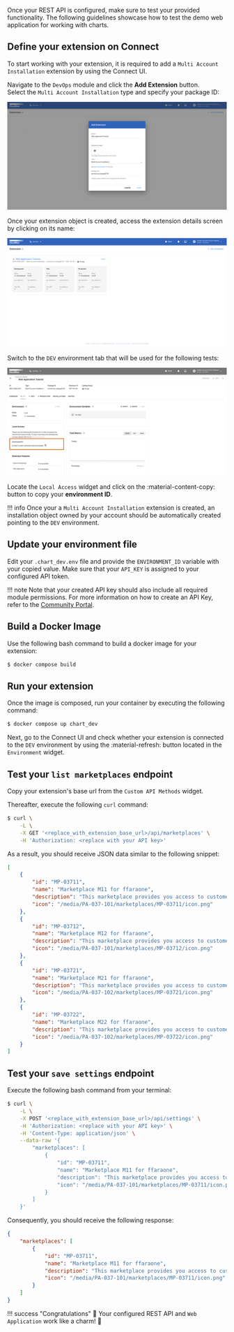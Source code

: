 Once your REST API is configured, make sure to test your provided functionality. The following guidelines showcase how to test the demo web application for working with charts.

## Define your extension on Connect

To start working with your extension, it is required to add a `Multi Account Installation` extension by using the Connect UI.

Navigate to the `DevOps` module and click the **Add Extension** button.  
Select the `Multi Account Installation` type and specify your package ID:

![Add extension](../../images/tutorials/webapp/add_extension.png)

Once your extension object is created, access the extension details screen by clicking on its name:

![List extensions](../../images/tutorials/webapp/list_extensions.png)

Switch to the `DEV` environment tab that will be used for the following tests:

![Extension dev environment](../../images/tutorials/webapp/extension_dev.png)

Locate the `Local Access` widget and click on the :material-content-copy: button to copy your **environment ID**.

!!! info
    Once your a `Multi Account Installation` extension is created, an installation object owned by your account
    should be automatically created pointing to the `DEV` environment.


## Update your environment file 

Edit your `.chart_dev.env` file and provide the `ENVIRONMENT_ID` variable with your copied value.
Make sure that your `API_KEY` is assigned to your configured API token.

!!! note
    Note that your created API key should also include all required module permissions.
    For more information on how to create an API Key, refer to the
    [Community Portal](https://connect.cloudblue.com/community/modules/extensions/api-tokens/).

## Build a Docker Image

Use the following bash command to build a docker image for your extension:


``` bash
$ docker compose build
```

## Run your extension

Once the image is composed, run your container by executing the following command:

``` bash
$ docker compose up chart_dev
```

Next, go to the Connect UI and check whether your extension is connected to the `DEV` environment by
using the :material-refresh: button located in the `Environment` widget.


## Test your `list marketplaces` endpoint

Copy your extension's base url from the `Custom API Methods` widget.

Thereafter, execute the following `curl` command:

``` bash
$ curl \
    -L \
    -X GET '<replace_with_extension_base_url>/api/marketplaces' \
    -H 'Authorization: <replace with your API key>'
```

As a result, you should receive JSON data similar to the following snippet:

``` json
[
    {
        "id": "MP-03711",
        "name": "Marketplace M11 for ffaraone",
        "description": "This marketplace provides you access to customers of account 01 of the imaginary Hub H01 in the North America region",
        "icon": "/media/PA-037-101/marketplaces/MP-03711/icon.png"
    },
    {
        "id": "MP-03712",
        "name": "Marketplace M12 for ffaraone",
        "description": "This marketplace provides you access to customers of account 01 of the imaginary Hub H01 in the North America region",
        "icon": "/media/PA-037-101/marketplaces/MP-03712/icon.png"
    },
    {
        "id": "MP-03721",
        "name": "Marketplace M21 for ffaraone",
        "description": "This marketplace provides you access to customers of account 02 of the imaginary Hub H01 in the North America region",
        "icon": "/media/PA-037-102/marketplaces/MP-03721/icon.png"
    },
    {
        "id": "MP-03722",
        "name": "Marketplace M22 for ffaraone",
        "description": "This marketplace provides you access to customers of account 02 of the imaginary Hub H01 in the North America region",
        "icon": "/media/PA-037-102/marketplaces/MP-03722/icon.png"
    }
]
```

## Test your `save settings` endpoint

Execute the following bash command from your terminal:

``` bash
$ curl \
    -L \
    -X POST '<replace_with_extension_base_url>/api/settings' \
    -H 'Authorization: <replace with your API key>' \
    -H 'Content-Type: application/json' \
    --data-raw '{
        "marketplaces": [
            {
                "id": "MP-03711",
                "name": "Marketplace M11 for ffaraone",
                "description": "This marketplace provides you access to customers of account 01 of the imaginary Hub H01 in the North America region",
                "icon": "/media/PA-037-101/marketplaces/MP-03711/icon.png"
            }
        ]
    }'
```

Consequently, you should receive the following response:

``` json
{
    "marketplaces": [
        {
            "id": "MP-03711",
            "name": "Marketplace M11 for ffaraone",
            "description": "This marketplace provides you access to customers of account 01 of the imaginary Hub H01 in the North America region",
            "icon": "/media/PA-037-101/marketplaces/MP-03711/icon.png"
        }
    ]
}
```

!!! success "Congratulations"
    :partying_face: Your configured REST API and `Web Application` work like a charm! :beers:
